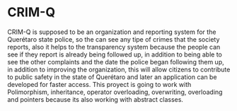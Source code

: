 # CRIM-Q
CRIM-Q is supposed to be an organization and reporting system for the Querétaro state police, so the can see any tipe of crimes that the society reports, also it helps to the transparency system because the people can see if they report is already being followed up, in addition to being able to see the other complaints and the date the police began following them up, in addition to improving the organization, this will allow citizens to contribute to public safety in the state of Querétaro and later an application can be developed for faster access.
This proyect is going to work with Polimorphism, inheritance, operator overloading, overwriting, overloading and pointers because its also working with abstract classes. 

